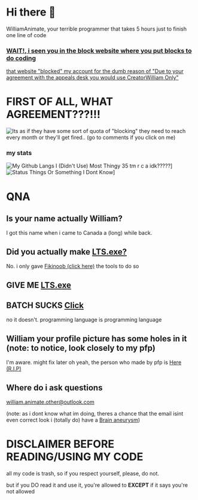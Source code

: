 # Hi there 👋
WilliamAnimate, your terrible programmer that takes 5 hours just to finish one line of code

### [WAIT!, i seen you in the block website where you put blocks to do coding](https://scratch.mit.edu)
[that website "blocked" my account for the dumb reason of "Due to your agreement with the appeals desk you would use CreatorWilliam Only"](https://youtu.be/xUDMkfaCjNg)
# FIRST OF ALL, WHAT AGREEMENT???!!!
![Its as if they have some sort of quota of "blocking" they need to reach every month or they'll get fired.. (go to comments if you click on me)](https://www.youtube.com/watch?v=xUDMkfaCjNg&lc=Ugw9MuwJxiwEX2BQLiZ4AaABAg.9_N-OHRLWFc9aJeF3cQ_0K)

### my stats
![My Github Langs I (Didn't Use) Most Thingy 35 tm r c a idk?????](https://github-readme-stats.vercel.app/api/top-langs/?username=WilliamAnimate&show_icons=true&theme=dark&layout=compact&custom_title=Languages%20I%20Use%20Here%20Most)]
![Status Things Or Something I Dont Know](https://github-readme-stats.vercel.app/api?username=WilliamAnimate&count_private=true&theme=dark&show_icons=true&custom_title=My%20stats)]

# QNA
## Is your name actually William?
I got this name when i came to Canada a (long) while back.
## Did you actually make [LTS.exe?](https://youtu.be/Ha-0MIpaieo)
No. i only gave [Fikinoob (click here)](https://github.com/fikinoob) the tools to do so
## GIVE ME [LTS.exe](https://youtu.be/Ha-0MIpaieo)
## BATCH SUCKS [Click](https://youtu.be/Ha-0MIpaieo)
no it doesn't. programming language is programming language
## William your profile picture has some holes in it (note: to notice, look closely to my pfp)
I'm aware. might fix later
oh yeah, the person who made by pfp is [Here (R.I.P)](https://scratch.mit.edu/alpha_coder)
## Where do i ask questions
william.animate.other@outlook.com

(note: as i dont know what im doing, theres a chance that the email isint even correct look i (totally do) have a [Brain aneurysm](https://youtu.be/NzFqyYH0Jl8))


# DISCLAIMER BEFORE READING/USING MY CODE
all my code is trash, so if you respect yourself, please, do not.

but if you DO read it and use it, you're allowed to **EXCEPT** if it says you're not allowed
<!--
**WilliamAnimate/WilliamAnimate** is a ✨ _special_ ✨ repository because its `README.md` (this file) appears on your GitHub profile.

Here are some ideas to get you started:

- 🔭 I’m currently working on ...
- 🌱 I’m currently learning ...
- 👯 I’m looking to collaborate on ...
- 🤔 I’m looking for help with ...
- 💬 Ask me about ...
- 📫 How to reach me: ...
- 😄 Pronouns: ...
- ⚡ Fun fact: ...
- Stop reading i swear
- I update this more than my code
-->
